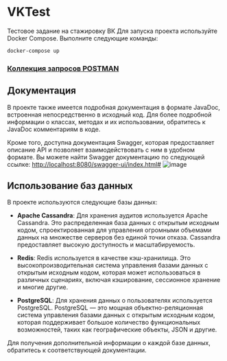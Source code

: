 # VKTest
Тестовое задание на стажировку ВК
Для запуска проекта используйте Docker Compose. Выполните следующие команды:

```bash
docker-compose up
```
### [Коллекция запросов POSTMAN](https://www.postman.com/restless-escape-517248/workspace/habraggreagot/collection/27427106-8bc72017-aadf-4883-81a8-e00d90e30008?action=share&creator=27427106)

## Документация

В проекте также имеется подробная документация в формате JavaDoc, встроенная непосредственно в исходный код. Для более подробной информации о классах, методах и их использовании, обратитесь к JavaDoc комментариям в коде.

Кроме того, доступна документация Swagger, которая предоставляет описание API и позволяет взаимодействовать с ним в удобном формате. Вы можете найти Swagger документацию по следующей ссылке:
[http://localhost:8080/swagger-ui/index.html#](http://localhost:8080/swagger-ui/index.html#/)
![image](https://github.com/NadarKanloev/VKTest/assets/44449982/c0ffa557-b5f2-42ca-93d0-2474bda3533b)

## Использование баз данных

В проекте используются следующие базы данных:

- **Apache Cassandra**:
  Для хранения аудитов используется Apache Cassandra. Это распределенная база данных с открытым исходным кодом, спроектированная для управления огромными объемами данных на множестве серверов без единой точки отказа. Cassandra предоставляет высокую доступность и масштабируемость.

- **Redis**:
  Redis используется в качестве кэш-хранилища. Это высокопроизводительная система управления базами данных с открытым исходным кодом, которая может использоваться в различных сценариях, включая кэширование, сессионное хранение и многие другие.

- **PostgreSQL**:
  Для хранения данных о пользователях используется PostgreSQL. PostgreSQL — это мощная объектно-реляционная система управления базами данных с открытым исходным кодом, которая поддерживает большое количество функциональных возможностей, таких как географические объекты, JSON и другие.

Для получения дополнительной информации о каждой базе данных, обратитесь к соответствующей документации.
